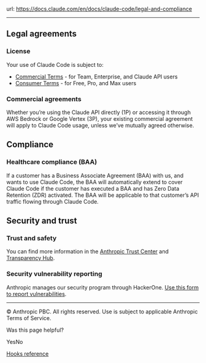 url: https://docs.claude.com/en/docs/claude-code/legal-and-compliance

---

## Legal agreements

### License

Your use of Claude Code is subject to:

  * [Commercial Terms](https://www.anthropic.com/legal/commercial-terms) \- for Team, Enterprise, and Claude API users
  * [Consumer Terms](https://www.anthropic.com/legal/consumer-terms) \- for Free, Pro, and Max users

### Commercial agreements

Whether you’re using the Claude API directly \(1P\) or accessing it through AWS Bedrock or Google Vertex \(3P\), your existing commercial agreement will apply to Claude Code usage, unless we’ve mutually agreed otherwise.

## Compliance

### Healthcare compliance \(BAA\)

If a customer has a Business Associate Agreement \(BAA\) with us, and wants to use Claude Code, the BAA will automatically extend to cover Claude Code if the customer has executed a BAA and has Zero Data Retention \(ZDR\) activated. The BAA will be applicable to that customer’s API traffic flowing through Claude Code.

## Security and trust

### Trust and safety

You can find more information in the [Anthropic Trust Center](https://trust.anthropic.com) and [Transparency Hub](https://www.anthropic.com/transparency).

### Security vulnerability reporting

Anthropic manages our security program through HackerOne. [Use this form to report vulnerabilities](https://hackerone.com/anthropic-vdp/reports/new?type=team&report_type=vulnerability).

* * *

© Anthropic PBC. All rights reserved. Use is subject to applicable Anthropic Terms of Service.

Was this page helpful?

YesNo

[Hooks reference](/en/docs/claude-code/hooks)
